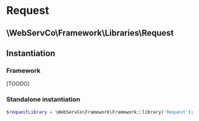 # Request

## \WebServCo\Framework\Libraries\Request

## Instantiation

### Framework
[TOODO]

### Standalone instantiation

```php
$requestLibrary = \WebServCo\Framework\Framework::library('Request');
```
